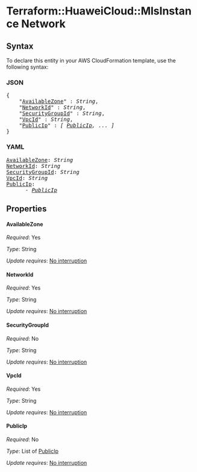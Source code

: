 # Terraform::HuaweiCloud::MlsInstance Network

## Syntax

To declare this entity in your AWS CloudFormation template, use the following syntax:

### JSON

<pre>
{
    "<a href="#availablezone" title="AvailableZone">AvailableZone</a>" : <i>String</i>,
    "<a href="#networkid" title="NetworkId">NetworkId</a>" : <i>String</i>,
    "<a href="#securitygroupid" title="SecurityGroupId">SecurityGroupId</a>" : <i>String</i>,
    "<a href="#vpcid" title="VpcId">VpcId</a>" : <i>String</i>,
    "<a href="#publicip" title="PublicIp">PublicIp</a>" : <i>[ <a href="network-publicip.md">PublicIp</a>, ... ]</i>
}
</pre>

### YAML

<pre>
<a href="#availablezone" title="AvailableZone">AvailableZone</a>: <i>String</i>
<a href="#networkid" title="NetworkId">NetworkId</a>: <i>String</i>
<a href="#securitygroupid" title="SecurityGroupId">SecurityGroupId</a>: <i>String</i>
<a href="#vpcid" title="VpcId">VpcId</a>: <i>String</i>
<a href="#publicip" title="PublicIp">PublicIp</a>: <i>
      - <a href="network-publicip.md">PublicIp</a></i>
</pre>

## Properties

#### AvailableZone

_Required_: Yes

_Type_: String

_Update requires_: [No interruption](https://docs.aws.amazon.com/AWSCloudFormation/latest/UserGuide/using-cfn-updating-stacks-update-behaviors.html#update-no-interrupt)

#### NetworkId

_Required_: Yes

_Type_: String

_Update requires_: [No interruption](https://docs.aws.amazon.com/AWSCloudFormation/latest/UserGuide/using-cfn-updating-stacks-update-behaviors.html#update-no-interrupt)

#### SecurityGroupId

_Required_: No

_Type_: String

_Update requires_: [No interruption](https://docs.aws.amazon.com/AWSCloudFormation/latest/UserGuide/using-cfn-updating-stacks-update-behaviors.html#update-no-interrupt)

#### VpcId

_Required_: Yes

_Type_: String

_Update requires_: [No interruption](https://docs.aws.amazon.com/AWSCloudFormation/latest/UserGuide/using-cfn-updating-stacks-update-behaviors.html#update-no-interrupt)

#### PublicIp

_Required_: No

_Type_: List of <a href="network-publicip.md">PublicIp</a>

_Update requires_: [No interruption](https://docs.aws.amazon.com/AWSCloudFormation/latest/UserGuide/using-cfn-updating-stacks-update-behaviors.html#update-no-interrupt)

